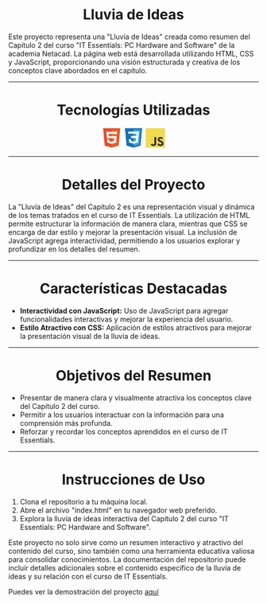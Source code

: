 <h1 align="center">Lluvia de Ideas</h1>
<p>Este proyecto representa una "Lluvia de Ideas" creada como resumen del Capítulo 2 del curso "IT Essentials: PC Hardware and Software" de la academia Netacad. La página web está desarrollada utilizando HTML, CSS y JavaScript, proporcionando una visión estructurada y creativa de los conceptos clave abordados en el capítulo.</p>
<hr>
<h1 align="center">Tecnologías Utilizadas</h1>
<div align="center">
  <img src="https://github.com/devicons/devicon/blob/master/icons/html5/html5-original.svg" alt="HTML5" title="HTML5" width="40px">
  <img src="https://github.com/devicons/devicon/blob/master/icons/css3/css3-original.svg" alt="CSS3" title="CSS3" width="40px">
  <img src="https://github.com/devicons/devicon/blob/master/icons/javascript/javascript-original.svg" alt="JavaScript" title="JavaScript" width="40px">
</div>
<hr>
<h1 align="center">Detalles del Proyecto</h1>
<p>La "Lluvia de Ideas" del Capítulo 2 es una representación visual y dinámica de los temas tratados en el curso de IT Essentials. La utilización de HTML permite estructurar la información de manera clara, mientras que CSS se encarga de dar estilo y mejorar la presentación visual. La inclusión de JavaScript agrega interactividad, permitiendo a los usuarios explorar y profundizar en los detalles del resumen.</p>
<hr>
<h1 align="center">Características Destacadas</h1>
<ul>
  <li><b>Interactividad con JavaScript:</b> Uso de JavaScript para agregar funcionalidades interactivas y mejorar la experiencia del usuario.</li>
  <li><b>Estilo Atractivo con CSS:</b> Aplicación de estilos atractivos para mejorar la presentación visual de la lluvia de ideas.</li>
</ul>
<hr>
<h1 align="center">Objetivos del Resumen</h1>
<ul>
  <li>Presentar de manera clara y visualmente atractiva los conceptos clave del Capítulo 2 del curso.</li>
  <li>Permitir a los usuarios interactuar con la información para una comprensión más profunda.</li>
  <li>Reforzar y recordar los conceptos aprendidos en el curso de IT Essentials.</li>
</ul>
<hr>
<h1 align="center">Instrucciones de Uso</h1>
<ol>
  <li>Clona el repositorio a tu máquina local.</li>
  <li>Abre el archivo "index.html" en tu navegador web preferido.</li>
  <li>Explora la lluvia de ideas interactiva del Capítulo 2 del curso "IT Essentials: PC Hardware and Software".</li>
</ol>
<p>Este proyecto no solo sirve como un resumen interactivo y atractivo del contenido del curso, sino también como una herramienta educativa valiosa para consolidar conocimientos. La documentación del repositorio puede incluir detalles adicionales sobre el contenido específico de la lluvia de ideas y su relación con el curso de IT Essentials.</p>
<p>Puedes ver la demostración del proyecto <a href="https://jordanmedinaortiz.github.io/LluviadeIdeas/">aquí</a></p>
